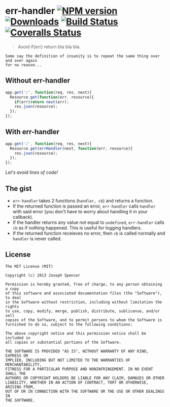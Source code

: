 # err-handler [![NPM version][npm-image]][npm-url] [![Downloads][downloads-image]][npm-url] [![Build Status][travis-image]][travis-url] [![Coveralls Status][coveralls-image]][coveralls-url]
> Avoid if(err) return bla bla bla.

```
Some say the definition of insanity is to repeat the same thing over and over again
for no reason...
```

## Without err-handler
````javascript
app.get('/', function(req, res, next){
  Resource.get(function(err, resource){
    if(err)return next(err);
    res.json(resource);
  });
});
````

## With err-handler
````javascript
app.get('/', function(req, res, next){
  Resource.get(errHandler(next, function(err, resource){
    res.json(resource);
  });
});
````

_Let's avoid lines of code!_

## The gist

* `err-handler` takes 2 functions (`handler, cb`) and returns a function.
* If the returned function is passed an error, `err-handler` calls `handler` with
said error (you don't have to worry about handling it in your callback).
* If the handler returns any value not equal to `undefined`, `err-handler` calls `cb`
as if nothing happened.  This is useful for logging handlers.
* If the returned function receieves no error, then `cb` is called normally and
`handler` is never called.

## License

```
The MIT License (MIT)

Copyright (c) 2013 Joseph Spencer

Permission is hereby granted, free of charge, to any person obtaining a copy
of this software and associated documentation files (the "Software"), to deal
in the Software without restriction, including without limitation the rights
to use, copy, modify, merge, publish, distribute, sublicense, and/or sell
copies of the Software, and to permit persons to whom the Software is
furnished to do so, subject to the following conditions:

The above copyright notice and this permission notice shall be included in
all copies or substantial portions of the Software.

THE SOFTWARE IS PROVIDED "AS IS", WITHOUT WARRANTY OF ANY KIND, EXPRESS OR
IMPLIED, INCLUDING BUT NOT LIMITED TO THE WARRANTIES OF MERCHANTABILITY,
FITNESS FOR A PARTICULAR PURPOSE AND NONINFRINGEMENT. IN NO EVENT SHALL THE
AUTHORS OR COPYRIGHT HOLDERS BE LIABLE FOR ANY CLAIM, DAMAGES OR OTHER
LIABILITY, WHETHER IN AN ACTION OF CONTRACT, TORT OR OTHERWISE, ARISING FROM,
OUT OF OR IN CONNECTION WITH THE SOFTWARE OR THE USE OR OTHER DEALINGS IN
THE SOFTWARE.
```

[downloads-image]: http://img.shields.io/npm/dm/err-handler.svg
[npm-url]: https://npmjs.org/package/err-handler
[npm-image]: http://img.shields.io/npm/v/err-handler.svg

[travis-url]: https://travis-ci.org/kogosoftwarellc/node-err-handler
[travis-image]: http://img.shields.io/travis/kogosoftwarellc/node-err-handler.svg

[coveralls-url]: https://coveralls.io/r/kogosoftwarellc/node-err-handler
[coveralls-image]: http://img.shields.io/coveralls/kogosoftwarellc/node-err-handler/master.svg
